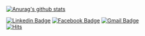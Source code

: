 <!--
**bnitech/bnitech** is a ✨ _special_ ✨ repository because its `README.md` (this file) appears on your GitHub profile.

Here are some ideas to get you started:

- 🔭 I’m currently working on ...
- 🌱 I’m currently learning ...
- 👯 I’m looking to collaborate on ...
- 🤔 I’m looking for help with ...
- 💬 Ask me about ...
- 📫 How to reach me: ...
- 😄 Pronouns: ...
- ⚡ Fun fact: ...
-->

[![Anurag's github stats](https://github-readme-stats.vercel.app/api?username=bnitech)](https://github.com/anuraghazra/github-readme-stats)

  

[![Linkedin Badge](https://img.shields.io/badge/-LinkedIn-blue?style=flat-square&logo=Linkedin&logoColor=white&link=https://www.linkedin.com/in/bnitech)](https://www.linkedin.com/in/bnitech/)
[![Facebook Badge](https://img.shields.io/badge/facebook-1877f2?style=flat-square&logo=facebook&logoColor=white&link=https://www.facebook.com/dongbin.im.566)](https://www.facebook.com/dongbin.im.566)
[![Gmail Badge](https://img.shields.io/badge/Gmail-d14836?style=flat-square&logo=Gmail&logoColor=white&link=mailto:bnitech88@gmail.com)](mailto:bnitech88@gmail.com)
 <br>
[![Hits](https://hits.seeyoufarm.com/api/count/incr/badge.svg?url=https%3A%2F%2Fgithub.com%2Fbnitech&count_bg=%2379C83D&title_bg=%23555555&icon=&icon_color=%23E7E7E7&title=hits&edge_flat=false)](https://hits.seeyoufarm.com)
